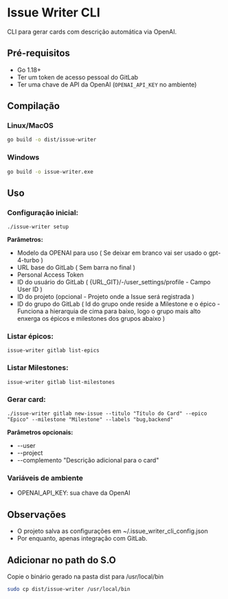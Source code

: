 # Issue Writer CLI

CLI para gerar cards com descrição automática via OpenAI.

## Pré-requisitos

- Go 1.18+
- Ter um token de acesso pessoal do GitLab
- Ter uma chave de API da OpenAI (`OPENAI_API_KEY` no ambiente)

## Compilação

### Linux/MacOS

```sh
go build -o dist/issue-writer
```

### Windows

```sh
go build -o issue-writer.exe
```

## Uso

### Configuração inicial:

`./issue-writer setup`

**Parâmetros:**

- Modelo da OPENAI para uso ( Se deixar em branco vai ser usado o gpt-4-turbo )
- URL base do GitLab ( Sem barra no final )
- Personal Access Token
- ID do usuário do GitLab ( {URL_GIT}/-/user_settings/profile - Campo User ID )
- ID do projeto (opcional - Projeto onde a Issue será registrada )
- ID do grupo do GitLab ( Id do grupo onde reside a Milestone e o épico - Funciona a hierarquia de cima para baixo, logo o grupo mais alto enxerga os épicos e milestones dos grupos abaixo )

### Listar épicos:

`issue-writer gitlab list-epics`

### Listar Milestones:

`issue-writer gitlab list-milestones`

### Gerar card:

`./issue-writer gitlab new-issue --titulo "Título do Card" --epico "Epico" --milestone "Milestone" --labels "bug,backend"`

**Parâmetros opcionais:**

- --user
- --project
- --complemento "Descrição adicional para o card"

### Variáveis de ambiente

- OPENAI_API_KEY: sua chave da OpenAI

## Observações

- O projeto salva as configurações em ~/.issue_writer_cli_config.json
- Por enquanto, apenas integração com GitLab.

## Adicionar no path do S.O

Copie o binário gerado na pasta dist para /usr/local/bin

```sh
sudo cp dist/issue-writer /usr/local/bin
```
